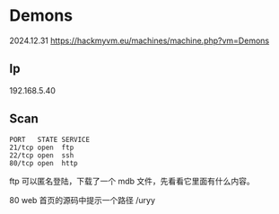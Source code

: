 # Demons

2024.12.31 https://hackmyvm.eu/machines/machine.php?vm=Demons

## Ip

192.168.5.40

## Scan

```
PORT   STATE SERVICE
21/tcp open  ftp
22/tcp open  ssh
80/tcp open  http
```

ftp 可以匿名登陆，下载了一个 mdb 文件，先看看它里面有什么内容。

80 web 首页的源码中提示一个路径 /uryy
